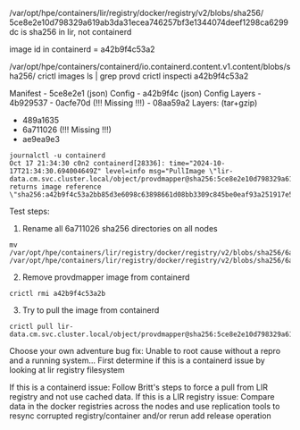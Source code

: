 

/var/opt/hpe/containers/lir/registry/docker/registry/v2/blobs/sha256/
5ce8e2e10d798329a619ab3da31ecea746257bf3e1344074deef1298ca6299dc is sha256 in lir, not containerd


image id in containerd = a42b9f4c53a2 

/var/opt/hpe/containers/containerd/io.containerd.content.v1.content/blobs/sha256/
crictl images ls | grep provd
crictl inspecti a42b9f4c53a2


Manifest - 5ce8e2e1 (json)
Config - a42b9f4c (json)
	Config Layers
	- 4b929537
	- 0acfe70d (!!! Missing !!!)
	- 08aa59a2
Layers: (tar+gzip)
- 489a1635
- 6a711026 (!!! Missing !!!)
- ae9ea9e3


```
journalctl -u containerd
Oct 17 21:34:30 c0n2 containerd[28336]: time="2024-10-17T21:34:30.694004649Z" level=info msg="PullImage \"lir-data.cm.svc.cluster.local/object/provdmapper@sha256:5ce8e2e10d798329a619ab3da31ecea746257bf3e1344074deef1298ca6299dc\" returns image reference \"sha256:a42b9f4c53a2bb85d3e6098c63898661d08bb3309c845be0eaf93a251917e5d3\""
```



Test steps:
1.  Rename all 6a711026 sha256 directories on all nodes
```
mv /var/opt/hpe/containers/lir/registry/docker/registry/v2/blobs/sha256/6a/6a7110268ab06189ea5bf3bdd7d00b174c53380986b7f1c271e14d1e7ca5ce18/ /var/opt/hpe/containers/lir/registry/docker/registry/v2/blobs/sha256/6a/6a7110268ab06189ea5bf3bdd7d00b174c53380986b7f1c271e14d1e7ca5ce18.mv
```
2. Remove provdmapper image from containerd 
```
crictl rmi a42b9f4c53a2b
```
3. Try to pull the image from containerd
```
crictl pull lir-data.cm.svc.cluster.local/object/provdmapper@sha256:5ce8e2e10d798329a619ab3da31ecea746257bf3e1344074deef1298ca6299dc
```


Choose your own adventure bug fix:
Unable to root cause without a repro and a running system...
First determine if this is a containerd issue by looking at lir registry filesystem

If this is a containerd issue: Follow Britt's steps to force a pull from LIR registry and not use cached data.
If this is a LIR registry issue: Compare data in the docker registries across the nodes and use replication tools to resync corrupted registry/container and/or rerun add release operation